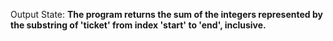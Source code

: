 Output State: **The program returns the sum of the integers represented by the substring of 'ticket' from index 'start' to 'end', inclusive.**